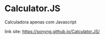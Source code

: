 # Calculator.JS
Calculadora apenas com Javascript

link site: https://sonyng.github.io/Calculator.JS/

